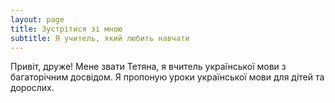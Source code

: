 ```yaml
---
layout: page
title: Зустрітися зі мною
subtitle: Я учитель, який любить навчати
---
```


Привіт, друже!
Мене звати Тетяна, я вчитель української мови з багаторічним досвідом. Я пропоную уроки української мови для дітей та дорослих.
